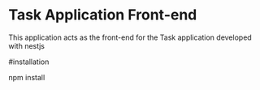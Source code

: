 # Task  Application Front-end

This application acts as the front-end for the Task application developed with nestjs

#installation

npm install
